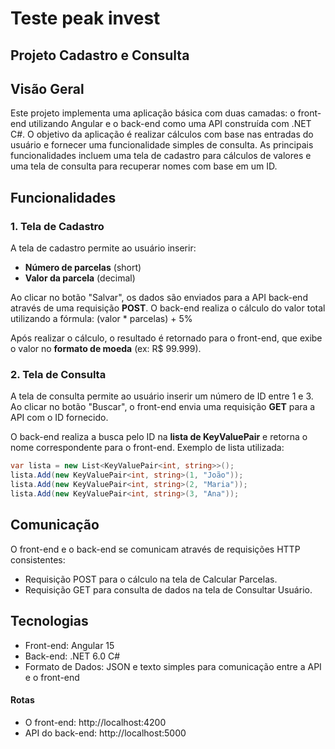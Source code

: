 # Teste peak invest

## Projeto Cadastro e Consulta

## Visão Geral

Este projeto implementa uma aplicação básica com duas camadas: o front-end utilizando Angular e o back-end como uma API construída com .NET C#. O objetivo da aplicação é realizar cálculos com base nas entradas do usuário e fornecer uma funcionalidade simples de consulta. As principais funcionalidades incluem uma tela de cadastro para cálculos de valores e uma tela de consulta para recuperar nomes com base em um ID.

## Funcionalidades

### 1. **Tela de Cadastro**

A tela de cadastro permite ao usuário inserir:
- **Número de parcelas** (short)
- **Valor da parcela** (decimal)

Ao clicar no botão "Salvar", os dados são enviados para a API back-end através de uma requisição **POST**. O back-end realiza o cálculo do valor total utilizando a fórmula: (valor * parcelas) + 5%

Após realizar o cálculo, o resultado é retornado para o front-end, que exibe o valor no **formato de moeda** (ex: R$ 99.999).

### 2. **Tela de Consulta**

A tela de consulta permite ao usuário inserir um número de ID entre 1 e 3. Ao clicar no botão "Buscar", o front-end envia uma requisição **GET** para a API com o ID fornecido.

O back-end realiza a busca pelo ID na **lista de KeyValuePair** e retorna o nome correspondente para o front-end. Exemplo de lista utilizada:

```csharp
var lista = new List<KeyValuePair<int, string>>();
lista.Add(new KeyValuePair<int, string>(1, "João"));
lista.Add(new KeyValuePair<int, string>(2, "Maria"));
lista.Add(new KeyValuePair<int, string>(3, "Ana"));
```
## Comunicação

O front-end e o back-end se comunicam através de requisições HTTP consistentes:

- Requisição POST para o cálculo na tela de Calcular Parcelas.
- Requisição GET para consulta de dados na tela de Consultar Usuário.

## Tecnologias

- Front-end: Angular 15
- Back-end: .NET 6.0 C#
- Formato de Dados: JSON e texto simples para comunicação entre a API e o front-end

#### Rotas
- O front-end: http://localhost:4200
- API do back-end: http://localhost:5000
